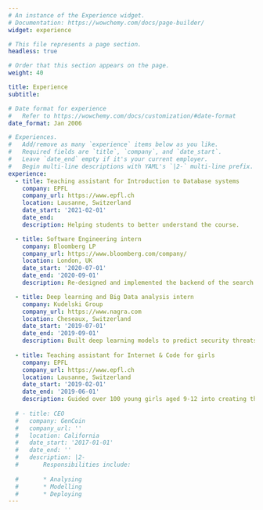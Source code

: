 ```yaml
---
# An instance of the Experience widget.
# Documentation: https://wowchemy.com/docs/page-builder/
widget: experience

# This file represents a page section.
headless: true

# Order that this section appears on the page.
weight: 40

title: Experience
subtitle:

# Date format for experience
#   Refer to https://wowchemy.com/docs/customization/#date-format
date_format: Jan 2006

# Experiences.
#   Add/remove as many `experience` items below as you like.
#   Required fields are `title`, `company`, and `date_start`.
#   Leave `date_end` empty if it's your current employer.
#   Begin multi-line descriptions with YAML's `|2-` multi-line prefix.
experience:
  - title: Teaching assistant for Introduction to Database systems
    company: EPFL
    company_url: https://www.epfl.ch
    location: Lausanne, Switzerland
    date_start: '2021-02-01'
    date_end: 
    description: Helping students to better understand the course.

  - title: Software Engineering intern
    company: Bloomberg LP
    company_url: https://www.bloomberg.com/company/
    location: London, UK
    date_start: '2020-07-01'
    date_end: '2020-09-01'
    description: Re-designed and implemented the backend of the search feature of the notes app.

  - title: Deep learning and Big Data analysis intern
    company: Kudelski Group
    company_url: https://www.nagra.com
    location: Cheseaux, Switzerland
    date_start: '2019-07-01'
    date_end: '2019-09-01'
    description: Built deep learning models to predict security threats based on logs.
  
  - title: Teaching assistant for Internet & Code for girls
    company: EPFL
    company_url: https://www.epfl.ch
    location: Lausanne, Switzerland
    date_start: '2019-02-01'
    date_end: '2019-06-01'
    description: Guided over 100 young girls aged 9‐12 into creating their own website and videogame.
  
  # - title: CEO
  #   company: GenCoin
  #   company_url: ''
  #   location: California
  #   date_start: '2017-01-01'
  #   date_end: ''
  #   description: |2-
  #       Responsibilities include:
        
  #       * Analysing
  #       * Modelling
  #       * Deploying
---
```

